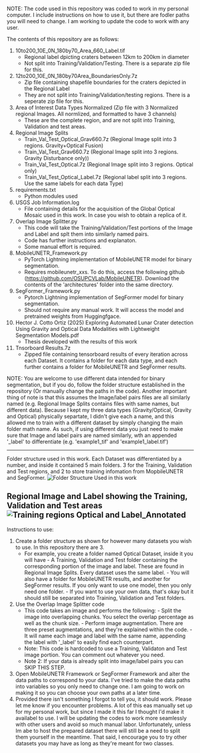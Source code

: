 NOTE: The code used in this repository was coded to work in my personal computer. I include instructions on how to use it, but there are fodler paths you will need to change. I am working to update the code to work with any user. 

The contents of this repository are as follows: 
1) 10to200_10E_0N_180by70_Area_660_Label.tif
      - Regional label dpicting craters between 12km to 200km in diameter
      - Not split into Training/Validation/Testing. There is a separate zip file for this.
3) 12to200_10E_0N_180by70Area_BoundariesOnly.7z
      - Zip file containing shapefile boundaries for the craters depicted in the Regional Label
      - They are not split into Training/Validation/testing regions. There is a seperate zip file for this.
4) Area of Interest Data Types Normalized (Zip file with 3 Normalized regional Images. All normlized, and formatted to have 3 channels)
      - These are the complete region, and are not split into Training, Validation and test areas. 
5) Regional Image Splits
      - Train_Val_Test_Optical_Grav660.7z (Regional Image split into 3 regions. Gravity+Optical Fusion)
      - Train_Val_Test_Grav660.7z (Regional Image split into 3 regions. Gravity Disturbance only))
      - Train_Val_Test_Optical.7z (Regional Image split into 3 regions. Optical only)
      - Train_Val_Test_Optical_Label.7z (Regional label split into 3 regions. Use the same labels for each data Type)
6) requirements.txt
      - Python modules used
7) USGS Job Information.log
      - File containing details for the acquisition of the Global Optical Mosaic used in this work. In case you wish to obtain a replica of it. 
8) Overlap Image Splitter.py
      - This code will take the Training/Validation/Test portions of the Image and Label and splt them into similarly named pairs.
      - Code has further instructions and explanaton.
      - Some manual effort is required.
9) MobileUNETR_Framework.py
      - PyTorch Lightning implementation of MobileUNETR model for binary segmentation.
      - Requires mobileunetr_xxs. To do this, access the following github (https://github.com/OSUPCVLab/MobileUNETR). Download the contents of the 'architectures' folder into the same directory.
10) SegFormer_Framework.py
      - Pytorch Lightning implementation of SegFormer model for binary segmentation.
      - Should not require any manual work. It will access the model and pretrained weights from Huggingfgace.
11) Hector J. Cotto Ortiz (2025) Exploring Automated Lunar Crater detection Using Gravity and Optical Data Modalities with Lightweight Segmentation Models.pdf
      - Thesis developed with the results of this work
12) Tnsorboard Results.7z
      - Zipped file containing tensorboard results of every iteration across each Dataset. It contains a folder for each data type, and each further contains a folder for MobileUNETR and SegFormer results. 

NOTE: You are welcome to use different data intended for binary segmentation, but if you do, follow the folder structure established in the repository (Or manually change the paths in the code).
Another important thing of note is that this assumes the Image/label pairs files are all similarly named (e.g. Regional Image Splits contains files with same names, but different data).
Because I kept my three data types (Gravity/Optical, Gravity and Optical) physically separtate, I didn't give each a name, and this allowed me to train with a different dataset by simply changing the main folder math name. 
As such, if using different data you just need to make sure that Image and label pairs are named similarly, wth an appended '_label' to differentiate (e.g.  'example1_tif' and 'example1_label.tif')

-------------------------------------------------------------------------------------------------------------------------------------------------------------------------------------------------------------------
Folder structure used in this work. Each Dataset was differentiated by a number, and inside it contained 5 main folders. 3 for the Training, Validation and Test regions, and 2 to store training infomation from MopbileUNETR and SegFormer.
![Folder Structure Used in this work](https://github.com/user-attachments/assets/974ae385-ce68-49d8-a570-4c1c9e8e6982)


Regional Image and Label showing the Training, Validation and Test areas
![Training regions Optical and Label_Annotated](https://github.com/user-attachments/assets/6e4f0770-54dd-4fbf-a79b-0b82f9fcd419)
-------------------------------------------------------------------------------------------------------------------------------------------------------------------------------------------------------------------
Instructions to use: 
1) Create a folder structure as shown for however many datasets you wish to use. In this repository there are 3.
      - For example, you create a folder named Optical Dataset, inside it you will have
              - A Training, Validation and Test folder containing the corresponding portion of the image and label. These are found in Regional Image Splits. Every dataset uses the same label.
              - You will also have a folder for MobileUNETR results, and another for SegFormer results. If you only want to use one model, then you only need one folder.
              - If you want to use your own data, that's okay but it should still be separated into Training, Validation and Test folders.
2) Use the Overlap Image Splitter code
      - This code takes an image and performs the following:
              - Split the image into overlapping chunks. You select the overlap percentage as well as the chunk size.
              - Perform image augmentation. There are three preset augmentations, and they're explained within the code.
              - It will name each image and label with the same name, appending the label with '_label' to easily find each counterpart. 
      - Note: This code is hardcoded to use a Training, Validaton and Test image portion. You can comment out whatever you need.
      - Note 2: If your data is already split into image/label pairs you can SKIP THIS STEP.
3) Open MobileUNETR Framework or SegFormer Framework and alter the data paths to correspond to your data. I've tried to make the data paths into variables so you only need to change one. I am going to work on making it so you can choose your own paths at a later time.
4) Provided there isn't something I forgot to tell you, it should work. Please let me know if you encounter problems. A lot of this eas manually set up for my personal work, but since I made it this far I thought I'd make it availabel to use. I will be updating the codes to work more seamlessly with other users and avoid so much manual labor. Unfortunately, unless Im abe to host the prepared dataset there will still be a need to split them yourself in the meantime. That said, I encourage you to try other datasets you may have as long as they're meant for two classes. 

